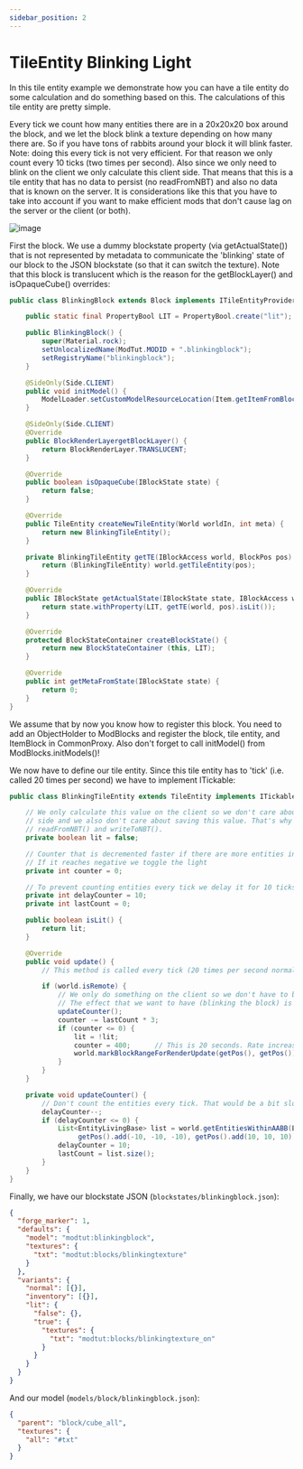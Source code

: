 ```yaml
---
sidebar_position: 2
---
```


# TileEntity Blinking Light

In this tile entity example we demonstrate how you can have a tile entity do some calculation and do something based on this.
The calculations of this tile entity are pretty simple.

Every tick we count how many entities there are in a 20x20x20 box around the block, and we let the block blink a texture depending on how many there are.
So if you have tons of rabbits around your block it will blink faster. Note: doing this every tick is not very efficient.
For that reason we only count every 10 ticks (two times per second). Also since we only need to blink on the client we only calculate this client side.
That means that this is a tile entity that has no data to persist (no readFromNBT) and also no data that is known on the server.
It is considerations like this that you have to take into account if you want to make efficient mods that don't cause lag on the server or the client (or both).

![image](https://i.imgur.com/1w1y9XW.png)

First the block. We use a dummy blockstate property (via getActualState()) that is not represented by metadata to communicate the 'blinking' state of our block to the JSON blockstate (so that it can switch the texture).
Note that this block is translucent which is the reason for the getBlockLayer() and isOpaqueCube() overrides:

```java
public class BlinkingBlock extends Block implements ITileEntityProvider {

    public static final PropertyBool LIT = PropertyBool.create("lit");

    public BlinkingBlock() {
        super(Material.rock);
        setUnlocalizedName(ModTut.MODID + ".blinkingblock");
        setRegistryName("blinkingblock");
    }

    @SideOnly(Side.CLIENT)
    public void initModel() {
        ModelLoader.setCustomModelResourceLocation(Item.getItemFromBlock(this), 0, new ModelResourceLocation(getRegistryName(), "inventory"));
    }

    @SideOnly(Side.CLIENT)
    @Override
    public BlockRenderLayergetBlockLayer() {
        return BlockRenderLayer.TRANSLUCENT;
    }

    @Override
    public boolean isOpaqueCube(IBlockState state) {
        return false;
    }

    @Override
    public TileEntity createNewTileEntity(World worldIn, int meta) {
        return new BlinkingTileEntity();
    }

    private BlinkingTileEntity getTE(IBlockAccess world, BlockPos pos) {
        return (BlinkingTileEntity) world.getTileEntity(pos);
    }

    @Override
    public IBlockState getActualState(IBlockState state, IBlockAccess world, BlockPos pos) {
        return state.withProperty(LIT, getTE(world, pos).isLit());
    }

    @Override
    protected BlockStateContainer createBlockState() {
        return new BlockStateContainer (this, LIT);
    }

    @Override
    public int getMetaFromState(IBlockState state) {
        return 0;
    }
}
```

We assume that by now you know how to register this block.
You need to add an ObjectHolder to ModBlocks and register the block, tile entity, and ItemBlock in CommonProxy.
Also don't forget to call initModel() from ModBlocks.initModels()!

We now have to define our tile entity.
Since this tile entity has to 'tick' (i.e. called 20 times per second) we have to implement ITickable:

```java
public class BlinkingTileEntity extends TileEntity implements ITickable {

    // We only calculate this value on the client so we don't care about the server
    // side and we also don't care about saving this value. That's why we have no
    // readFromNBT() and writeToNBT().
    private boolean lit = false;

    // Counter that is decremented faster if there are more entities in the vicinity.
    // If it reaches negative we toggle the light
    private int counter = 0;

    // To prevent counting entities every tick we delay it for 10 ticks and remember the last count we had.
    private int delayCounter = 10;
    private int lastCount = 0;

    public boolean isLit() {
        return lit;
    }

    @Override
    public void update() {
        // This method is called every tick (20 times per second normally)

        if (world.isRemote) {
            // We only do something on the client so we don't have to bother about client-server communication.
            // The effect that we want to have (blinking the block) is client-side as well.
            updateCounter();
            counter -= lastCount * 3;
            if (counter <= 0) {
                lit = !lit;
                counter = 400;      // This is 20 seconds. Rate increases if more mods are near
                world.markBlockRangeForRenderUpdate(getPos(), getPos());
            }
        }
    }

    private void updateCounter() {
        // Don't count the entities every tick. That would be a bit slow.
        delayCounter--;
        if (delayCounter <= 0) {
            List<EntityLivingBase> list = world.getEntitiesWithinAABB(EntityLivingBase.class, new AxisAlignedBB(
                 getPos().add(-10, -10, -10), getPos().add(10, 10, 10)));
            delayCounter = 10;
            lastCount = list.size();
        }
    }
}
```

Finally, we have our blockstate JSON (`blockstates/blinkingblock.json`):

```json title="blockstates/blinkingblock.json"
{
  "forge_marker": 1,
  "defaults": {
    "model": "modtut:blinkingblock",
    "textures": {
      "txt": "modtut:blocks/blinkingtexture"
    }
  },
  "variants": {
    "normal": [{}],
    "inventory": [{}],
    "lit": {
      "false": {},
      "true": {
        "textures": {
          "txt": "modtut:blocks/blinkingtexture_on"
        }
      }
    }
  }
}
```

And our model (`models/block/blinkingblock.json`):

```json title="models/block/blinkingblock.json"
{
  "parent": "block/cube_all",
  "textures": {
    "all": "#txt"
  }
}
```

